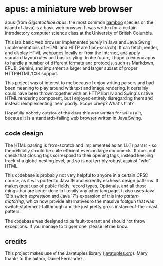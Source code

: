 # apus: a miniature web browser

apus (from _Gigantochloa apus_: the most common [bamboo](https://github.com/j-james/bamboo) species on the island of Java) is a basic web browser.
It was written for a certain introductory computer science class at the University of British Columbia.

This is a basic web browser implemented purely in Java and Java Swing (implementations of HTML and HTTP are from-scratch).
It can fetch, render, and display HTML webpages locally or from the internet, and apply standard layout rules and basic styling.
In the future, I hope to extend apus to handle a number of different formats and protocols, such as Markdown, EPUB, Gemini, and implement a larger and larger subset of proper HTTP/HTML/CSS support.

This project was of interest to me because I enjoy writing parsers and had been meaning to play around with text and image rendering.
It certainly could have been thrown together with an HTTP library and Swing's native HTML rendering component, but I enjoyed entirely disregarding them and instead reimplementing them poorly. 
Scope creep? What's that?

Hopefully nobody outside of the class this was written for will use it, because it is a standards-failing web browser written in Java Swing.

## code design

The HTML parsing is from-scratch and implemented as an LL(1) parser - so theoretically should be quite efficient even on large documents. It does not check that closing tags correspond to their opening tags, instead keeping track of a global nesting level, and so is not terribly robust against "wild" HTML.

This codebase is probably not very helpful to anyone in a certain CPSC course, as it was ported to Java 19 and violently eschews design patterns. It makes great use of public fields, record types, Optionals, and all those things that are better done in literally any other language.
It also uses Java 12's switch _expression_ and Java 17's expansion of this into _pattern matching_, which now provide alternatives to the massive footgun that was switch-statement-fallthrough and the just pretty gross instanceof-then-cast pattern.

The codebase was designed to be fault-tolerant and should not throw exceptions. If you manage to trigger one, please let me know.

## credits

This project makes use of the Javatuples library ([javatuples.org](https://www.javatuples.org/)).
Many thanks to the author, Daniel Fernández.
